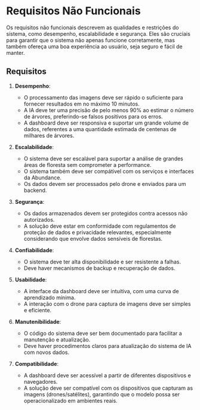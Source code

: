 # Requisitos Não Funcionais

Os requisitos não funcionais descrevem as qualidades e restrições do sistema, como desempenho, escalabilidade e segurança. Eles são cruciais para garantir que o sistema não apenas funcione corretamente, mas também ofereça uma boa experiência ao usuário, seja seguro e fácil de manter.

## Requisitos

1. **Desempenho**:
   - O processamento das imagens deve ser rápido o suficiente para fornecer resultados em no máximo 10 minutos.
   - A IA deve ter uma precisão de pelo menos 90% ao estimar o número de árvores, preferindo-se falsos positivos para os erros. 
   - A dashboard deve ser responsiva e suportar um grande volume de dados, referentes a uma quantidade estimada de centenas de milhares de árvores.

2. **Escalabilidade**:
   - O sistema deve ser escalável para suportar a análise de grandes áreas de floresta sem comprometer a performance.
   - O sistema também deve ser compátivel com os serviços e interfaces da Abundance.
   - Os dados devem ser processados pelo drone e enviados para um backend.

3. **Segurança**:
   - Os dados armazenados devem ser protegidos contra acessos não autorizados.
   - A solução deve estar em conformidade com regulamentos de proteção de dados e privacidade relevantes, especialmente considerando que envolve dados sensíveis de florestas.

4. **Confiabilidade**:
   - O sistema deve ter alta disponibilidade e ser resistente a falhas.
   - Deve haver mecanismos de backup e recuperação de dados.

5. **Usabilidade**:
   - A interface da dashboard deve ser intuitiva, com uma curva de aprendizado mínima.
   - A interação com o drone para captura de imagens deve ser simples e eficiente.

6. **Manutenibilidade**:
   - O código do sistema deve ser bem documentado para facilitar a manutenção e atualização.
   - Deve haver procedimentos claros para atualização do sistema de IA com novos dados.

7. **Compatibilidade**:
   - A dashboard deve ser acessível a partir de diferentes dispositivos e navegadores.
   - A solução deve ser compatível com os dispositivos que capturam as imagens (drones/satélites), garantindo que o modelo possa ser operacionalizado em ambientes reais.
